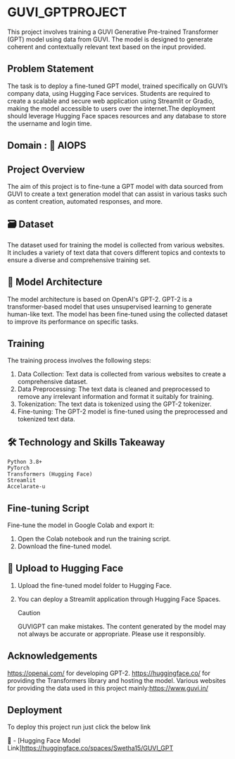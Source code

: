 # GUVI_GPTPROJECT

This project involves training a GUVI Generative Pre-trained Transformer (GPT) model using data from GUVI. The model is designed to generate coherent and contextually relevant text based on the input provided.

## Problem Statement
The task is to deploy a fine-tuned GPT model, trained specifically on GUVI’s company data, using Hugging Face services. Students are required to create a scalable and secure web application using Streamlit or Gradio, making the model accessible to users over the internet.The deployment should leverage Hugging Face spaces resources and any database to store the username and login time.

## Domain : 🤖 AIOPS

## Project Overview
The aim of this project is to fine-tune a GPT model with data sourced from GUVI to create a text generation model that can assist in various tasks such as content creation, automated responses, and more.

## 🗃️ Dataset
The dataset used for training the model is collected from various websites. It includes a variety of text data that covers different topics and contexts to ensure a diverse and comprehensive training set.

## 🔄 Model Architecture
The model architecture is based on OpenAI's GPT-2. GPT-2 is a transformer-based model that uses unsupervised learning to generate human-like text. The model has been fine-tuned using the collected dataset to improve its performance on specific tasks.

## Training

The training process involves the following steps:

1. Data Collection: Text data is collected from various websites to create a comprehensive dataset.
2. Data Preprocessing: The text data is cleaned and preprocessed to remove any irrelevant information and format it suitably for training.
3. Tokenization: The text data is tokenized using the GPT-2 tokenizer.
4. Fine-tuning: The GPT-2 model is fine-tuned using the preprocessed and tokenized text data.

## 🛠 Technology and Skills Takeaway
```
Python 3.8+
PyTorch
Transformers (Hugging Face)
Streamlit
Accelarate-u
```
## Fine-tuning Script
Fine-tune the model in Google Colab and export it:

1. Open the Colab notebook and run the training script.
2. Download the fine-tuned model.
   
## 🤗 Upload to Hugging Face

1. Upload the fine-tuned model folder to Hugging Face.
2. You can deploy a Streamlit application through Hugging Face Spaces. 

   > [!CAUTION]
   > GUVIGPT can make mistakes. The content generated by the model may not always be accurate or appropriate. Please use it responsibly.

## Acknowledgements

https://openai.com/ for developing GPT-2.
https://huggingface.co/ for providing the Transformers library and hosting the model.
Various websites for providing the data used in this project mainly:https://www.guvi.in/

## Deployment

To deploy this project run just click the below link

🚀 - [Hugging Face Model Link]https://huggingface.co/spaces/Swetha15/GUVI_GPT
